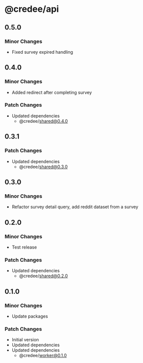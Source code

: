 # @credee/api

## 0.5.0

### Minor Changes

- Fixed survey expired handling

## 0.4.0

### Minor Changes

- Added redirect after completing survey

### Patch Changes

- Updated dependencies
  - @credee/shared@0.4.0

## 0.3.1

### Patch Changes

- Updated dependencies
  - @credee/shared@0.3.0

## 0.3.0

### Minor Changes

- Refactor survey detail query, add reddit dataset from a survey

## 0.2.0

### Minor Changes

- Test release

### Patch Changes

- Updated dependencies
  - @credee/shared@0.2.0

## 0.1.0

### Minor Changes

- Update packages

### Patch Changes

- Initial version
- Updated dependencies
- Updated dependencies
  - @credee/worker@0.1.0
